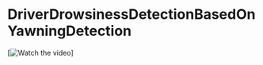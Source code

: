 # DriverDrowsinessDetectionBasedOnYawningDetection
[![Watch the video](https://youtu.be/z_NVP1ZeOBI)]

